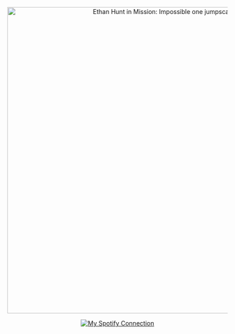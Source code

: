 <p align="center">
  <img src="https://github.com/user-attachments/assets/1f10bb26-7cc1-4697-8ba0-c96c1a4c1d12" alt="Ethan Hunt in Mission: Impossible one jumpscare" width=700>
</p>

<div align="center">
  <a href="https://spotify-github-profile.kittinanx.com/api/view?uid=31tckfmsmy7m3qsgkook6hwjqqne&redirect=true">
    <img src="https://spotify-github-profile.kittinanx.com/api/view?uid=31tckfmsmy7m3qsgkook6hwjqqne&cover_image=true&theme=natemoo-re&show_offline=true&background_color=121212&interchange=true&bar_color=949494&bar_color_cover=false" alt="My Spotify Connection">
  </a>
</div>
